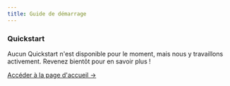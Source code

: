 ```yaml
---
title: Guide de démarrage
---
```



<div class="card">
  <h3>Quickstart</h3>
  <p>Aucun Quickstart n'est disponible pour le moment, mais nous y travaillons activement. Revenez bientôt pour en savoir plus !</p>
  <a href="../" class="card-link">Accéder à la page d'accueil &rarr;</a>
</div>

 
